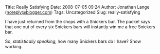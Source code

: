 Title: Really Satisfying
Date: 2008-07-05 09:24
Author: Jonathan Lange (noreply@blogger.com)
Tags: Uncategorized
Slug: really-satisfying

I have just returned from the shops with a Snickers bar. The packet says
that one out of every six Snickers bars will instantly win me a free
Snickers bar.  
  
So, *statistically speaking*, how many Snickers bars do I have? Show
working.

